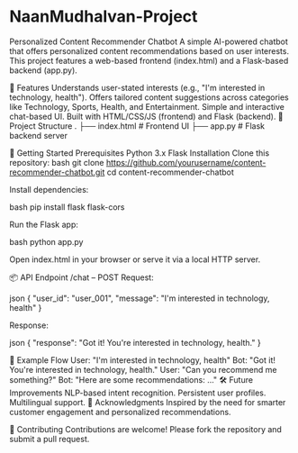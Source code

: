 # NaanMudhalvan-Project


Personalized Content Recommender Chatbot
A simple AI-powered chatbot that offers personalized content recommendations based on user interests. This project features a web-based frontend (index.html) and a Flask-based backend (app.py).

🧠 Features
Understands user-stated interests (e.g., "I'm interested in technology, health").
Offers tailored content suggestions across categories like Technology, Sports, Health, and Entertainment.
Simple and interactive chat-based UI.
Built with HTML/CSS/JS (frontend) and Flask (backend).
📁 Project Structure
. ├── index.html # Frontend UI ├── app.py # Flask backend server

🚀 Getting Started
Prerequisites
Python 3.x
Flask
Installation
Clone this repository: bash git clone https://github.com/yourusername/content-recommender-chatbot.git cd content-recommender-chatbot

Install dependencies:

bash pip install flask flask-cors

Run the Flask app:

bash python app.py

Open index.html in your browser or serve it via a local HTTP server.

📦 API Endpoint
/chat – POST
Request:

json { "user_id": "user_001", "message": "I'm interested in technology, health" }

Response:

json { "response": "Got it! You're interested in technology, health." }

📌 Example Flow
User: "I'm interested in technology, health"
Bot: "Got it! You're interested in technology, health."
User: "Can you recommend me something?"
Bot: "Here are some recommendations: ..."
🛠️ Future Improvements
NLP-based intent recognition.
Persistent user profiles.
Multilingual support.
🙌 Acknowledgments
Inspired by the need for smarter customer engagement and personalized recommendations.

🙌 Contributing
Contributions are welcome! Please fork the repository and submit a pull request.
